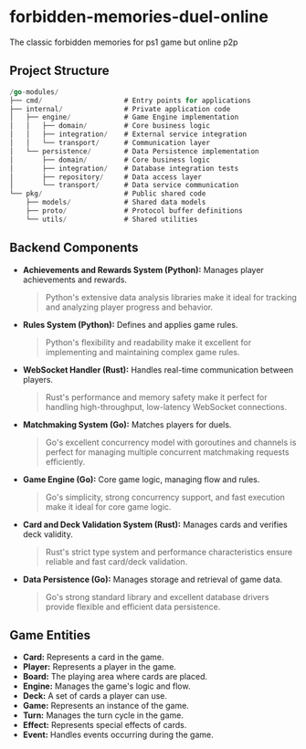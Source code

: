 # forbidden-memories-duel-online
The classic forbidden memories for ps1 game but online p2p

## Project Structure
```go
/go-modules/
├── cmd/                    # Entry points for applications
├── internal/               # Private application code
│   ├── engine/             # Game Engine implementation
│   │   ├── domain/         # Core business logic
│   │   ├── integration/    # External service integration
│   │   └── transport/      # Communication layer
│   └── persistence/        # Data Persistence implementation
│       ├── domain/         # Core business logic
│       ├── integration/    # Database integration tests
│       ├── repository/     # Data access layer
│       └── transport/      # Data service communication
└── pkg/                    # Public shared code
    ├── models/             # Shared data models
    ├── proto/              # Protocol buffer definitions
    └── utils/              # Shared utilities
```

## Backend Components

- **Achievements and Rewards System (Python):** Manages player achievements and rewards.
  > Python's extensive data analysis libraries make it ideal for tracking and analyzing player progress and behavior.

- **Rules System (Python):** Defines and applies game rules.
  > Python's flexibility and readability make it excellent for implementing and maintaining complex game rules.

- **WebSocket Handler (Rust):** Handles real-time communication between players.
  > Rust's performance and memory safety make it perfect for handling high-throughput, low-latency WebSocket connections.

- **Matchmaking System (Go):** Matches players for duels.
  > Go's excellent concurrency model with goroutines and channels is perfect for managing multiple concurrent matchmaking requests efficiently.

- **Game Engine (Go):** Core game logic, managing flow and rules.
  > Go's simplicity, strong concurrency support, and fast execution make it ideal for core game logic.

- **Card and Deck Validation System (Rust):** Manages cards and verifies deck validity.
  > Rust's strict type system and performance characteristics ensure reliable and fast card/deck validation.

- **Data Persistence (Go):** Manages storage and retrieval of game data.
  > Go's strong standard library and excellent database drivers provide flexible and efficient data persistence.

## Game Entities

- **Card:** Represents a card in the game.
- **Player:** Represents a player in the game.
- **Board:** The playing area where cards are placed.
- **Engine:** Manages the game's logic and flow.
- **Deck:** A set of cards a player can use.
- **Game:** Represents an instance of the game.
- **Turn:** Manages the turn cycle in the game.
- **Effect:** Represents special effects of cards.
- **Event:** Handles events occurring during the game.